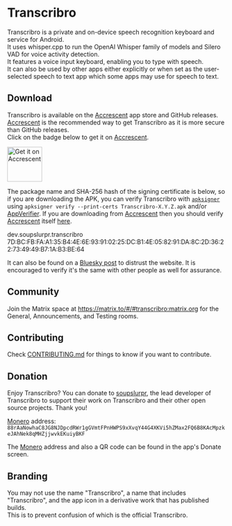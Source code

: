 # Transcribro

Transcribro is a private and on-device speech recognition keyboard and service for Android.\
It uses whisper.cpp to run the OpenAI Whisper family of models and Silero VAD for voice activity detection.\
It features a voice input keyboard, enabling you to type with speech.\
It can also be used by other apps either explicitly or when set as the user-selected speech to text app which some apps
may use for speech to text.

## Download

Transcribro is available on the [Accrescent](https://accrescent.app) app store and GitHub releases.\
[Accrescent](https://accrescent.app) is the recommended way to get Transcribro as it is more secure
than GitHub releases.\
Click on the badge below to get it on [Accrescent](https://accrescent.app).

<a href="https://accrescent.app/app/dev.soupslurpr.transcribro">
    <img alt="Get it on Accrescent" src="https://accrescent.app/badges/get-it-on.png" height="80">
</a>

The package name and SHA-256 hash of the signing certificate is below, so if you are downloading the APK, you can
verify Transcribro with [`apksigner`](https://developer.android.com/studio/command-line/apksigner#usage-verify)
using `apksigner verify --print-certs Transcribro-X.Y.Z.apk` and/or
[AppVerifier](https://github.com/soupslurpr/AppVerifier).
If you are downloading from [Accrescent](https://accrescent.app) then you should verify
[Accrescent](https://accrescent.app) itself [here](https://accrescent.app/faq#verifying).

dev.soupslurpr.transcribro\
7D:BC:FB:FA:A1:35:B4:4E:6E:93:91:02:25:DC:B1:4E:05:82:91:DA:8C:2D:36:22:73:49:49:B7:1A:B3:BE:64

It can also be found on a [Bluesky post](https://bsky.app/profile/soupslurpr.dev/post/3kopox4ffl72t)
to distrust the website.
It is encouraged to verify it's the same with other people as well for assurance.

## Community

Join the Matrix space at https://matrix.to/#/#transcribro:matrix.org for the General, Announcements, and
Testing rooms.

## Contributing

Check [CONTRIBUTING.md](https://github.com/soupslurpr/Transcribro/blob/master/CONTRIBUTING.md) for things to know
if you want to contribute.

## Donation

Enjoy Transcribro? You can donate to [soupslurpr](https://github.com/soupslurpr), the lead developer of Transcribro to
support their work on Transcribro and their other open source projects. Thank you!

[Monero](https://www.getmonero.org/) address:\
`88rAaNowhaC8JG8NJDpcdRWr1gGVmtFPnHWPS9xXvqY44G4XKVi5hZMax2FQ6B8KAcMpzkeJAhNek8qMHZjjwvkEKuiyBKF`

The [Monero](https://www.getmonero.org/) address and also a QR code can be found in the app's Donate screen.

## Branding

You may not use the name "Transcribro", a name that includes "Transcribro", and the app icon in a derivative work that
has published builds.\
This is to prevent confusion of which is the official Transcribro.